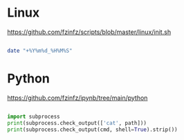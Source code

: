 # Linux
https://github.com/fzinfz/scripts/blob/master/linux/init.sh

```bash

date "+%Y%m%d_%H%M%S"

```

# Python
https://github.com/fzinfz/ipynb/tree/main/python

```python

import subprocess
print(subprocess.check_output(['cat', path]))
print(subprocess.check_output(cmd, shell=True).strip())

```

